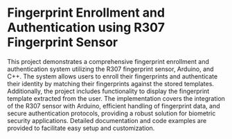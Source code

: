 # Fingerprint Enrollment and Authentication using R307 Fingerprint Sensor

This project demonstrates a comprehensive fingerprint enrollment and authentication system utilizing the R307 fingerprint sensor, Arduino, and C++. The system allows users to enroll their fingerprints and authenticate their identity by matching their fingerprints against the stored templates. Additionally, the project includes functionality to display the fingerprint template extracted from the user. The implementation covers the integration of the R307 sensor with Arduino, efficient handling of fingerprint data, and secure authentication protocols, providing a robust solution for biometric security applications. Detailed documentation and code examples are provided to facilitate easy setup and customization.

